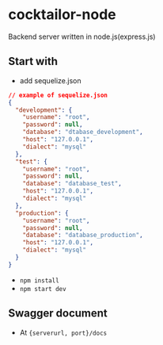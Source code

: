 # cocktailor-node
Backend server written in node.js(express.js)

## Start with
- add sequelize.json
````json
// example of sequelize.json
{
  "development": {
    "username": "root",
    "password": null,
    "database": "dtabase_development",
    "host": "127.0.0.1",
    "dialect": "mysql"
  },
  "test": {
    "username": "root",
    "password": null,
    "database": "database_test",
    "host": "127.0.0.1",
    "dialect": "mysql"
  },
  "production": {
    "username": "root",
    "password": null,
    "database": "database_production",
    "host": "127.0.0.1",
    "dialect": "mysql"
  }
}

````
- `npm install`
- `npm start dev`

## Swagger document
- At `{serverurl, port}/docs`